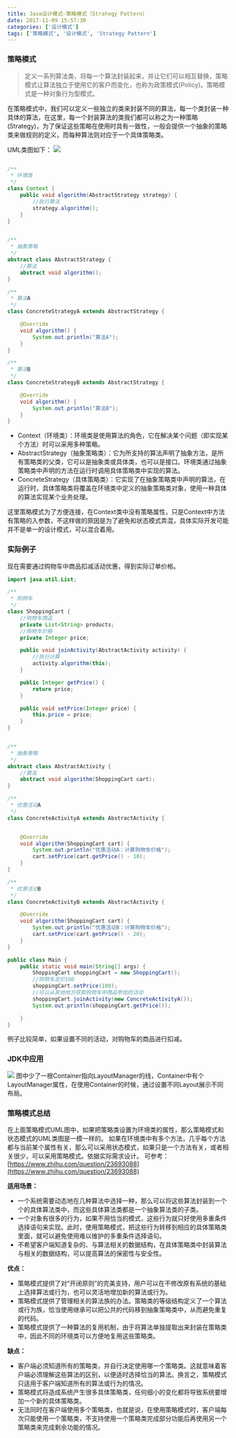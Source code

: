 ```yaml
---
title: Java设计模式-策略模式（Strategy Pattern）
date: 2017-11-09 15:57:30
categories: ['设计模式']
tags: ['策略模式', '设计模式', 'Strategy Pattern']
---
```


### 策略模式
> 定义一系列算法类，将每一个算法封装起来，并让它们可以相互替换，策略模式让算法独立于使用它的客户而变化，也称为政策模式(Policy)。策略模式是一种对象行为型模式。

在策略模式中，我们可以定义一些独立的类来封装不同的算法，每一个类封装一种具体的算法，在这里，每一个封装算法的类我们都可以称之为一种策略(Strategy)，为了保证这些策略在使用时具有一致性，一般会提供一个抽象的策略类来做规则的定义，而每种算法则对应于一个具体策略类。

UML类图如下：
![](http://image.whhxz.smallstool.cn/20171109屏幕快照2017-11-09下午4.14.50.png)
<!-- more -->
```java

/**
 * 环境类
 */
class Context {
    public void algorithm(AbstractStrategy strategy) {
        //执行算法
        strategy.algorithm();
    }
}


/**
 * 抽象策略
 */
abstract class AbstractStrategy {
    //算法
    abstract void algorithm();
}

/**
 * 算法A
 */
class ConcreteStrategyA extends AbstractStrategy {

    @Override
    void algorithm() {
        System.out.println("算法A");
    }
}

/**
 * 算法B
 */
class ConcreteStrategyB extends AbstractStrategy {

    @Override
    void algorithm() {
        System.out.println("算法B");
    }
}
```

* Context（环境类）：环境类是使用算法的角色，它在解决某个问题（即实现某个方法）时可以采用多种策略。
* AbstractStrategy（抽象策略类）：它为所支持的算法声明了抽象方法，是所有策略类的父类，它可以是抽象类或具体类，也可以是接口。环境类通过抽象策略类中声明的方法在运行时调用具体策略类中实现的算法。
* ConcreteStrategy（具体策略类）：它实现了在抽象策略类中声明的算法，在运行时，具体策略类将覆盖在环境类中定义的抽象策略类对象，使用一种具体的算法实现某个业务处理。

这里策略模式为了方便连接，在Context类中没有策略属性，只是Context中方法有策略的入参数，不这样做的原因是为了避免和状态模式弄混，具体实际开发可能并不是单一的设计模式，可以混合着用。

### 实际例子
现在需要通过购物车中商品扣减活动优惠，得到实际订单价格。
```java
import java.util.List;

/**
 * 购物车
 */
class ShoppingCart {
    //购物车商品
    private List<String> products;
    //购物车价格
    private Integer price;

    public void joinActivity(AbstractActivity activity) {
        //执行计算
        activity.algorithm(this);
    }

    public Integer getPrice() {
        return price;
    }

    public void setPrice(Integer price) {
        this.price = price;
    }
}


/**
 * 抽象策略
 */
abstract class AbstractActivity {
    //算法
    abstract void algorithm(ShoppingCart cart);
}

/**
 * 优惠活动A
 */
class ConcreteActivityA extends AbstractActivity {


    @Override
    void algorithm(ShoppingCart cart) {
        System.out.println("优惠活动A：计算购物车价格");
        cart.setPrice(cart.getPrice() - 10);
    }
}

/**
 * 优惠活动B
 */
class ConcreteActivityB extends AbstractActivity {

    @Override
    void algorithm(ShoppingCart cart) {
        System.out.println("优惠活动B：计算购物车价格");
        cart.setPrice(cart.getPrice() - 20);
    }
}

public class Main {
    public static void main(String[] args) {
        ShoppingCart shoppingCart = new ShoppingCart();
        //购物车总价100
        shoppingCart.setPrice(100);
        //可以从其他地方获取购物车中商品参加的活动
        shoppingCart.joinActivity(new ConcreteActivityA());
        System.out.println(shoppingCart.getPrice());

    }
}
```
例子比较简单，如果设置不同的活动，对购物车的商品进行扣减。

### JDK中应用
![](http://image.whhxz.smallstool.cn/20171109屏幕快照2017-11-09下午4.59.53.png)
图中少了一根Container指向LayoutManager的线，Container中有个LayoutManager属性，在使用Container的时候，通过设置不同Layout展示不同布局。

### 策略模式总结
在上面策略模式UML图中，如果把策略类设置为环境类的属性，那么策略模式和状态模式的UML类图是一模一样的。
如果在环境类中有多个方法，几乎每个方法都与当前某个属性有关，那么可以采用状态模式，如果只是一个方法有关，或者相关很少，可以采用策略模式。依据实际需求设计。
可参考：[https://www.zhihu.com/question/23693088](https://www.zhihu.com/question/23693088)

**适用场景：**
* 一个系统需要动态地在几种算法中选择一种，那么可以将这些算法封装到一个个的具体算法类中，而这些具体算法类都是一个抽象算法类的子类。
* 一个对象有很多的行为，如果不用恰当的模式，这些行为就只好使用多重条件选择语句来实现。此时，使用策略模式，把这些行为转移到相应的具体策略类里面，就可以避免使用难以维护的多重条件选择语句。
* 不希望客户端知道复杂的、与算法相关的数据结构，在具体策略类中封装算法与相关的数据结构，可以提高算法的保密性与安全性。

**优点：**
* 策略模式提供了对“开闭原则”的完美支持，用户可以在不修改原有系统的基础上选择算法或行为，也可以灵活地增加新的算法或行为。
* 策略模式提供了管理相关的算法族的办法。策略类的等级结构定义了一个算法或行为族，恰当使用继承可以把公共的代码移到抽象策略类中，从而避免重复的代码。
* 策略模式提供了一种算法的复用机制，由于将算法单独提取出来封装在策略类中，因此不同的环境类可以方便地复用这些策略类。

**缺点：**
* 客户端必须知道所有的策略类，并自行决定使用哪一个策略类。这就意味着客户端必须理解这些算法的区别，以便适时选择恰当的算法。换言之，策略模式只适用于客户端知道所有的算法或行为的情况。
* 策略模式将造成系统产生很多具体策略类，任何细小的变化都将导致系统要增加一个新的具体策略类。
* 无法同时在客户端使用多个策略类，也就是说，在使用策略模式时，客户端每次只能使用一个策略类，不支持使用一个策略类完成部分功能后再使用另一个策略类来完成剩余功能的情况。
